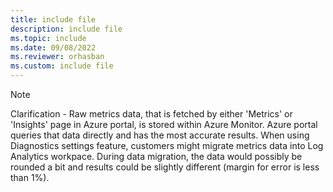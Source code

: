 ```yaml
---
title: include file
description: include file
ms.topic: include
ms.date: 09/08/2022
ms.reviewer: orhasban
ms.custom: include file
---
```

> [!NOTE]
> Clarification - Raw metrics data, that is fetched by either 'Metrics' or 'Insights' page in Azure portal, is stored within Azure Monitor. Azure portal queries that data directly and has the most accurate results.
> When using Diagnostics settings feature, customers might migrate metrics data into Log Analytics workpace. During data migration, the data would possibly be rounded a bit and results could be slightly different (margin for error is less than 1%).